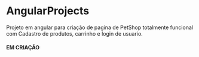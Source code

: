 # AngularProjects
Projeto em angular para criação de pagina de PetShop totalmente funcional com Cadastro de produtos, carrinho e login de usuario.

#### EM CRIAÇÃO
